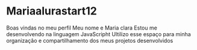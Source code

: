 # Mariaalurastart12
Boas vindas no meu perfil
Meu nome e Maria clara
Estou me desenvolvendo na linguagem JavaScripht
Ultilizo esse espaço para minha organizaçâo e compartilhamento dos meus projetos desenvolvidos
